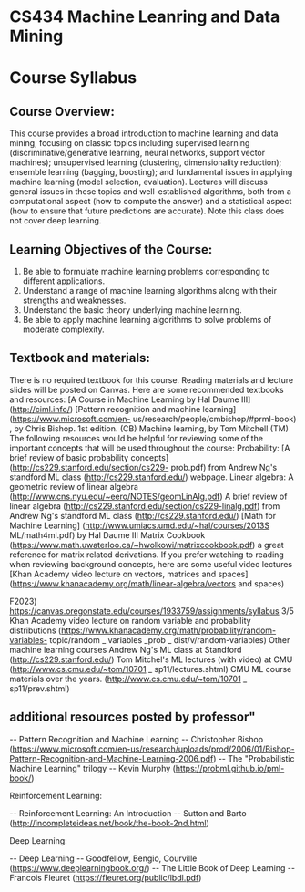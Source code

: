 <h1>CS434 Machine Leanring and Data Mining</h1>

# Course Syllabus

## Course Overview:

This course provides a broad introduction to machine learning and data mining, focusing on classic topics including supervised learning (discriminative/generative learning, neural networks, support vector
machines); unsupervised learning (clustering, dimensionality reduction); ensemble learning (bagging, boosting); and fundamental issues in applying machine learning (model selection, evaluation). Lectures will discuss general issues in these topics and well-established algorithms, both from a computational aspect (how to compute the answer) and a statistical aspect (how to ensure that future predictions are accurate). Note this class does not cover deep learning.
## Learning Objectives of the Course:

1. Be able to formulate machine learning problems corresponding to different applications.
2. Understand a range of machine learning algorithms along with their strengths and weaknesses.
3. Understand the basic theory underlying machine learning.
4. Be able to apply machine learning algorithms to solve problems of moderate complexity.

## Textbook and materials:

There is no required textbook for this course. Reading materials and lecture slides will be posted on Canvas. Here are some recommended textbooks and resources:
[A Course in Machine Learning by Hal Daume III] (http://ciml.info/)
[Pattern recognition and machine learning] (https://www.microsoft.com/en-
us/research/people/cmbishop/#prml-book) , by Chris Bishop. 1st edition. (CB) 
Machine learning, by Tom Mitchell (TM)
The following resources would be helpful for reviewing some of the important concepts that will be used throughout the course:
Probability:
[A brief review of basic probability concepts] (http://cs229.stanford.edu/section/cs229-
prob.pdf) from Andrew Ng's standford ML class (http://cs229.stanford.edu/) webpage.
Linear algebra:
A geometric review of linear algebra (http://www.cns.nyu.edu/~eero/NOTES/geomLinAlg.pdf)
A brief review of linear algebra (http://cs229.stanford.edu/section/cs229-linalg.pdf)
from Andrew Ng's standford ML class (http://cs229.stanford.edu/) 
[Math for Machine Learning] (http://www.umiacs.umd.edu/~hal/courses/2013S
ML/math4ml.pdf) by Hal Daume III 
Matrix Cookbook (https://www.math.uwaterloo.ca/~hwolkowi/matrixcookbook.pdf) a great reference for matrix related derivations.
If you prefer watching to reading when reviewing background concepts, here are some useful video lectures
[Khan Academy video lecture on vectors, matrices and spaces]
(https://www.khanacademy.org/math/linear-algebra/vectors and spaces)

F2023)
https://canvas.oregonstate.edu/courses/1933759/assignments/syllabus 3/5
Khan Academy video lecture on random variable and probability distributions
(https://www.khanacademy.org/math/probability/random-variables-
topic/random
_
variables
_prob
_
dist/v/random-variables)
Other machine learning courses
Andrew Ng's ML class at Standford (http://cs229.stanford.edu/)
Tom Mitchel's ML lectures (with video) at CMU
(http://www.cs.cmu.edu/~tom/10701
_
sp11/lectures.shtml)
CMU ML course materials over the years. (http://www.cs.cmu.edu/~tom/10701
_
sp11/prev.shtml)

## additional resources posted by professor" ##

-- Pattern Recognition and Machine Learning -- Christopher Bishop (https://www.microsoft.com/en-us/research/uploads/prod/2006/01/Bishop-Pattern-Recognition-and-Machine-Learning-2006.pdf)
-- The "Probabilistic Machine Learning" trilogy -- Kevin Murphy (https://probml.github.io/pml-book/)

Reinforcement Learning:

-- Reinforcement Learning: An Introduction -- Sutton and Barto (http://incompleteideas.net/book/the-book-2nd.html)

Deep Learning:

-- Deep Learning -- Goodfellow, Bengio, Courville (https://www.deeplearningbook.org/)
-- The Little Book of Deep Learning -- Francois Fleuret (https://fleuret.org/public/lbdl.pdf) 
